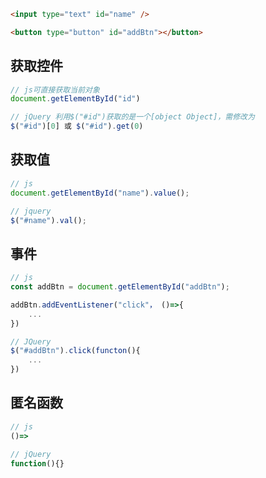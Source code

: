 <!--
 * @Description: 
 * @Version: 1.0
 * @Author: DaLao
 * @Email: dalao_li@163.com
 * @Date: 2021-03-18 16:29:32
 * @LastEditors: DaLao
 * @LastEditTime: 2021-11-07 00:30:52
-->

```html
<input type="text" id="name" />

<button type="button" id="addBtn"></button>
```

## 获取控件

```js
// js可直接获取当前对象 
document.getElementById("id")

// jQuery 利用$("#id")获取的是一个[object Object]，需修改为
$("#id")[0] 或 $("#id").get(0)
```

## 获取值

```js
// js
document.getElementById("name").value();

// jquery
$("#name").val();
```

## 事件

```js
// js
const addBtn = document.getElementById("addBtn");

addBtn.addEventListener("click"， ()=>{
    ...
})

// JQuery
$("#addBtn").click(functon(){
    ...
})
```

## 匿名函数
```js
// js
()=>

// jQuery
function(){}
```
